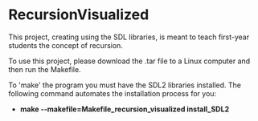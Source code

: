 # RecursionVisualized
This project, creating using the SDL libraries, is meant to teach first-year students the concept of recursion.

To use this project, please download the .tar file to a Linux computer and then run the Makefile.

To 'make' the program you must have the SDL2 libraries installed.
The following command automates the installation process for you:
<br>
<b>
* make --makefile=Makefile_recursion_visualized install_SDL2
</b>
